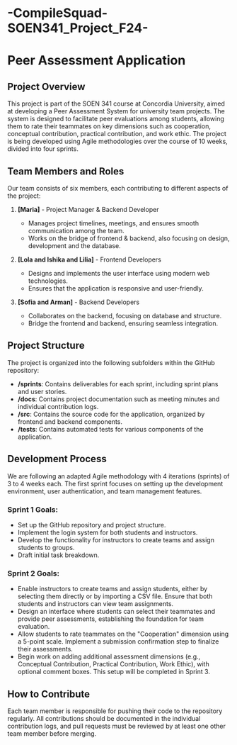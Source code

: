 # -CompileSquad-SOEN341_Project_F24-
# Peer Assessment Application

## Project Overview
This project is part of the SOEN 341 course at Concordia University, aimed at developing a Peer Assessment System for university team projects. The system is designed to facilitate peer evaluations among students, allowing them to rate their teammates on key dimensions such as cooperation, conceptual contribution, practical contribution, and work ethic. The project is being developed using Agile methodologies over the course of 10 weeks, divided into four sprints.

## Team Members and Roles
Our team consists of six members, each contributing to different aspects of the project:

1. **[Maria]** - Project Manager & Backend Developer
   - Manages project timelines, meetings, and ensures smooth communication among the team.
   - Works on the bridge of frontend & backend, also focusing on design, development and the database.

2. **[Lola and Ishika and Lilia]** - Frontend Developers
   - Designs and implements the user interface using modern web technologies.
   - Ensures that the application is responsive and user-friendly.

3. **[Sofia and Arman]** - Backend Developers
   - Collaborates on the backend, focusing on database and structure.
   - Bridge the frontend and backend, ensuring seamless integration.


## Project Structure
The project is organized into the following subfolders within the GitHub repository:

- **/sprints**: Contains deliverables for each sprint, including sprint plans and user stories.
- **/docs**: Contains project documentation such as meeting minutes and individual contribution logs.
- **/src**: Contains the source code for the application, organized by frontend and backend components.
- **/tests**: Contains automated tests for various components of the application.

## Development Process
We are following an adapted Agile methodology with 4 iterations (sprints) of 3 to 4 weeks each. The first sprint focuses on setting up the development environment, user authentication, and team management features.

### Sprint 1 Goals:
- Set up the GitHub repository and project structure.
- Implement the login system for both students and instructors.
- Develop the functionality for instructors to create teams and assign students to groups.
- Draft initial task breakdown.

### Sprint 2 Goals:
- Enable instructors to create teams and assign students, either by selecting them directly or by importing a CSV file. Ensure that both students and instructors can view team assignments.
- Design an interface where students can select their teammates and provide peer assessments, establishing the foundation for team evaluation.
- Allow students to rate teammates on the "Cooperation" dimension using a 5-point scale. Implement a submission confirmation step to finalize their assessments.
- Begin work on adding additional assessment dimensions (e.g., Conceptual Contribution, Practical Contribution, Work Ethic), with optional comment boxes. This setup will be completed in Sprint 3.

## How to Contribute
Each team member is responsible for pushing their code to the repository regularly. All contributions should be documented in the individual contribution logs, and pull requests must be reviewed by at least one other team member before merging.
